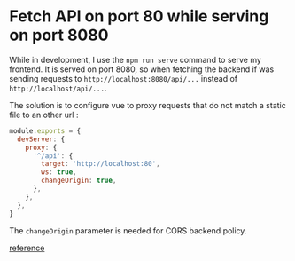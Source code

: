 # Fetch API on port 80 while serving on port 8080
While in development, I use the `npm run serve` command to serve my frontend. It is served on port 8080, so when fetching the backend if was sending requests to `http://localhost:8080/api/...` instead of `http://localhost/api/...`.

The solution is to configure vue to proxy requests that do not match a static file to an other url :
```js
module.exports = {
  devServer: {
    proxy: {
      '^/api': {
        target: 'http://localhost:80',
        ws: true,
        changeOrigin: true,
      },
    },
  },
}
```
The `changeOrigin` parameter is needed for CORS backend policy.

[reference](https://cli.vuejs.org/config/#devserver-proxy)
